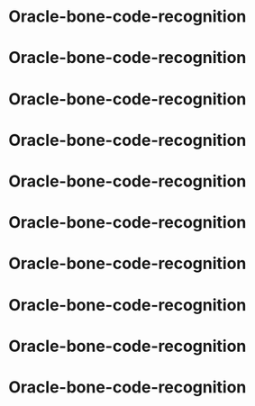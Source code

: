 # Oracle-bone-code-recognition
# Oracle-bone-code-recognition
# Oracle-bone-code-recognition
# Oracle-bone-code-recognition
# Oracle-bone-code-recognition
# Oracle-bone-code-recognition
# Oracle-bone-code-recognition
# Oracle-bone-code-recognition
# Oracle-bone-code-recognition
# Oracle-bone-code-recognition
